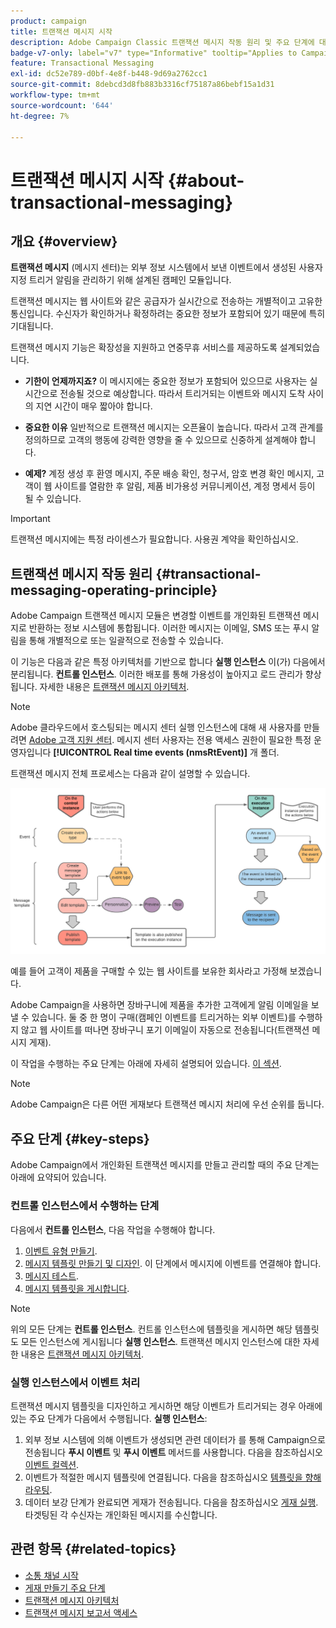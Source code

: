 ```yaml
---
product: campaign
title: 트랜잭션 메시지 시작
description: Adobe Campaign Classic 트랜잭션 메시지 작동 원리 및 주요 단계에 대해 자세히 알아보십시오
badge-v7-only: label="v7" type="Informative" tooltip="Applies to Campaign Classic v7 only"
feature: Transactional Messaging
exl-id: dc52e789-d0bf-4e8f-b448-9d69a2762cc1
source-git-commit: 8debcd3d8fb883b3316cf75187a86bebf15a1d31
workflow-type: tm+mt
source-wordcount: '644'
ht-degree: 7%

---
```



# 트랜잭션 메시지 시작 {#about-transactional-messaging}



## 개요 {#overview}

**트랜잭션 메시지** (메시지 센터)는 외부 정보 시스템에서 보낸 이벤트에서 생성된 사용자 지정 트리거 알림을 관리하기 위해 설계된 캠페인 모듈입니다.

트랜잭션 메시지는 웹 사이트와 같은 공급자가 실시간으로 전송하는 개별적이고 고유한 통신입니다. 수신자가 확인하거나 확정하려는 중요한 정보가 포함되어 있기 때문에 특히 기대됩니다.

트랜잭션 메시지 기능은 확장성을 지원하고 연중무휴 서비스를 제공하도록 설계되었습니다.

* **기한이 언제까지죠?** 이 메시지에는 중요한 정보가 포함되어 있으므로 사용자는 실시간으로 전송될 것으로 예상합니다. 따라서 트리거되는 이벤트와 메시지 도착 사이의 지연 시간이 매우 짧아야 합니다.

* **중요한 이유** 일반적으로 트랜잭션 메시지는 오픈율이 높습니다. 따라서 고객 관계를 정의하므로 고객의 행동에 강력한 영향을 줄 수 있으므로 신중하게 설계해야 합니다.

* **예제?** 계정 생성 후 환영 메시지, 주문 배송 확인, 청구서, 암호 변경 확인 메시지, 고객이 웹 사이트를 열람한 후 알림, 제품 비가용성 커뮤니케이션, 계정 명세서 등이 될 수 있습니다.

>[!IMPORTANT]
>
>트랜잭션 메시지에는 특정 라이센스가 필요합니다. 사용권 계약을 확인하십시오.

<!--Before starting with transactional messaging, make sure you read the corresponding [best practices and limitations]().-->

## 트랜잭션 메시지 작동 원리 {#transactional-messaging-operating-principle}

Adobe Campaign 트랜잭션 메시지 모듈은 변경할 이벤트를 개인화된 트랜잭션 메시지로 반환하는 정보 시스템에 통합됩니다. 이러한 메시지는 이메일, SMS 또는 푸시 알림을 통해 개별적으로 또는 일괄적으로 전송할 수 있습니다.

이 기능은 다음과 같은 특정 아키텍처를 기반으로 합니다 **실행 인스턴스** 이(가) 다음에서 분리됩니다. **컨트롤 인스턴스**. 이러한 배포를 통해 가용성이 높아지고 로드 관리가 향상됩니다. 자세한 내용은 [트랜잭션 메시지 아키텍처](../../message-center/using/transactional-messaging-architecture.md).

>[!NOTE]
>
>Adobe 클라우드에서 호스팅되는 메시지 센터 실행 인스턴스에 대해 새 사용자를 만들려면 [Adobe 고객 지원 센터](https://helpx.adobe.com/kr/enterprise/admin-guide.html/enterprise/using/support-for-experience-cloud.ug.html). 메시지 센터 사용자는 전용 액세스 권한이 필요한 특정 운영자입니다 **[!UICONTROL Real time events (nmsRtEvent)]** 개 폴더.

트랜잭션 메시지 전체 프로세스는 다음과 같이 설명할 수 있습니다.

![](assets/transactional-msg-overview.png)

예를 들어 고객이 제품을 구매할 수 있는 웹 사이트를 보유한 회사라고 가정해 보겠습니다.

Adobe Campaign을 사용하면 장바구니에 제품을 추가한 고객에게 알림 이메일을 보낼 수 있습니다. 둘 중 한 명이 구매(캠페인 이벤트를 트리거하는 외부 이벤트)를 수행하지 않고 웹 사이트를 떠나면 장바구니 포기 이메일이 자동으로 전송됩니다(트랜잭션 메시지 게재).

이 작업을 수행하는 주요 단계는 아래에 자세히 설명되어 있습니다. [이 섹션](#key-steps).

>[!NOTE]
>
>Adobe Campaign은 다른 어떤 게재보다 트랜잭션 메시지 처리에 우선 순위를 둡니다.

## 주요 단계 {#key-steps}

Adobe Campaign에서 개인화된 트랜잭션 메시지를 만들고 관리할 때의 주요 단계는 아래에 요약되어 있습니다.

### 컨트롤 인스턴스에서 수행하는 단계

다음에서 **컨트롤 인스턴스**, 다음 작업을 수행해야 합니다.

1. [이벤트 유형 만들기](../../message-center/using/creating-event-types.md).
1. [메시지 템플릿 만들기 및 디자인](../../message-center/using/creating-the-message-template.md). 이 단계에서 메시지에 이벤트를 연결해야 합니다.
1. [메시지 테스트](../../message-center/using/testing-message-templates.md).
1. [메시지 템플릿을 게시합니다](../../message-center/using/publishing-message-templates.md).

>[!NOTE]
>
>위의 모든 단계는 **컨트롤 인스턴스**. 컨트롤 인스턴스에 템플릿을 게시하면 해당 템플릿도 모든 인스턴스에 게시됩니다 **실행 인스턴스**. 트랜잭션 메시지 인스턴스에 대한 자세한 내용은 [트랜잭션 메시지 아키텍처](../../message-center/using/transactional-messaging-architecture.md).

### 실행 인스턴스에서 이벤트 처리

트랜잭션 메시지 템플릿을 디자인하고 게시하면 해당 이벤트가 트리거되는 경우 아래에 있는 주요 단계가 다음에서 수행됩니다. **실행 인스턴스**:

1. 외부 정보 시스템에 의해 이벤트가 생성되면 관련 데이터가 를 통해 Campaign으로 전송됩니다 **푸시 이벤트** 및 **푸시 이벤트** 메서드를 사용합니다. 다음을 참조하십시오 [이벤트 컬렉션](../../message-center/using/about-event-processing.md#event-collection).
1. 이벤트가 적절한 메시지 템플릿에 연결됩니다. 다음을 참조하십시오 [템플릿을 향해 라우팅](../../message-center/using/about-event-processing.md#routing-towards-a-template).
1. 데이터 보강 단계가 완료되면 게재가 전송됩니다. 다음을 참조하십시오 [게재 실행](../../message-center/using/delivery-execution.md). 타겟팅된 각 수신자는 개인화된 메시지를 수신합니다.

## 관련 항목 {#related-topics}

* [소통 채널 시작](../../delivery/using/communication-channels.md)
* [게재 만들기 주요 단계](../../delivery/using/steps-about-delivery-creation-steps.md)
* [트랜잭션 메시지 아키텍처](../../message-center/using/transactional-messaging-architecture.md)
* [트랜잭션 메시지 보고서 액세스](../../message-center/using/about-transactional-messaging-reports.md)
